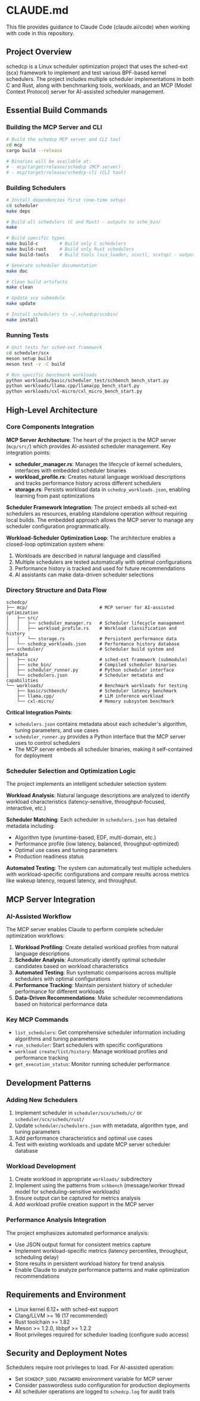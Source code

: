 # CLAUDE.md

This file provides guidance to Claude Code (claude.ai/code) when working with code in this repository.

## Project Overview

schedcp is a Linux scheduler optimization project that uses the sched-ext (scx) framework to implement and test various BPF-based kernel schedulers. The project includes multiple scheduler implementations in both C and Rust, along with benchmarking tools, workloads, and an MCP (Model Context Protocol) server for AI-assisted scheduler management.

## Essential Build Commands

### Building the MCP Server and CLI
```bash
# Build the schedcp MCP server and CLI tool
cd mcp
cargo build --release

# Binaries will be available at:
# - mcp/target/release/schedcp (MCP server)
# - mcp/target/release/schedcp-cli (CLI tool)
```

### Building Schedulers
```bash
# Install dependencies first (one-time setup)
cd scheduler
make deps

# Build all schedulers (C and Rust) - outputs to sche_bin/
make

# Build specific types
make build-c        # Build only C schedulers
make build-rust     # Build only Rust schedulers
make build-tools    # Build tools (scx_loader, scxctl, scxtop) - outputs to tools/

# Generate scheduler documentation
make doc

# Clean build artifacts
make clean

# Update scx submodule
make update

# Install schedulers to ~/.schedcp/scxbin/
make install
```

### Running Tests
```bash
# Unit tests for sched-ext framework
cd scheduler/scx
meson setup build
meson test -v -C build

# Run specific benchmark workloads
python workloads/basic/scheduler_test/schbench_bench_start.py
python workloads/llama.cpp/llamacpp_bench_start.py
python workloads/cxl-micro/cxl_micro_bench_start.py
```

## High-Level Architecture

### Core Components Integration

**MCP Server Architecture**: The heart of the project is the MCP server (`mcp/src/`) which provides AI-assisted scheduler management. Key integration points:

- **scheduler_manager.rs**: Manages the lifecycle of kernel schedulers, interfaces with embedded scheduler binaries
- **workload_profile.rs**: Creates natural language workload descriptions and tracks performance history across different schedulers
- **storage.rs**: Persists workload data in `schedcp_workloads.json`, enabling learning from past optimizations

**Scheduler Framework Integration**: The project embeds all sched-ext schedulers as resources, enabling standalone operation without requiring local builds. The embedded approach allows the MCP server to manage any scheduler configuration programmatically.

**Workload-Scheduler Optimization Loop**: The architecture enables a closed-loop optimization system where:
1. Workloads are described in natural language and classified
2. Multiple schedulers are tested automatically with optimal configurations
3. Performance history is tracked and used for future recommendations
4. AI assistants can make data-driven scheduler selections

### Directory Structure and Data Flow

```
schedcp/
├── mcp/                           # MCP server for AI-assisted optimization
│   ├── src/
│   │   ├── scheduler_manager.rs   # Scheduler lifecycle management
│   │   ├── workload_profile.rs    # Workload classification and history
│   │   └── storage.rs             # Persistent performance data
│   └── schedcp_workloads.json     # Performance history database
├── scheduler/                     # Scheduler build system and metadata
│   ├── scx/                       # sched-ext framework (submodule)
│   ├── sche_bin/                  # Compiled scheduler binaries
│   ├── scheduler_runner.py        # Python scheduler interface
│   └── schedulers.json            # Scheduler metadata and capabilities
└── workloads/                     # Benchmark workloads for testing
    ├── basic/schbench/            # Scheduler latency benchmark
    ├── llama.cpp/                 # LLM inference workload
    └── cxl-micro/                 # Memory subsystem benchmark
```

**Critical Integration Points**:
- `schedulers.json` contains metadata about each scheduler's algorithm, tuning parameters, and use cases
- `scheduler_runner.py` provides a Python interface that the MCP server uses to control schedulers
- The MCP server embeds all scheduler binaries, making it self-contained for deployment

### Scheduler Selection and Optimization Logic

The project implements an intelligent scheduler selection system:

**Workload Analysis**: Natural language descriptions are analyzed to identify workload characteristics (latency-sensitive, throughput-focused, interactive, etc.)

**Scheduler Matching**: Each scheduler in `schedulers.json` has detailed metadata including:
- Algorithm type (vruntime-based, EDF, multi-domain, etc.)
- Performance profile (low latency, balanced, throughput-optimized)
- Optimal use cases and tuning parameters
- Production readiness status

**Automated Testing**: The system can automatically test multiple schedulers with workload-specific configurations and compare results across metrics like wakeup latency, request latency, and throughput.

## MCP Server Integration

### AI-Assisted Workflow
The MCP server enables Claude to perform complete scheduler optimization workflows:

1. **Workload Profiling**: Create detailed workload profiles from natural language descriptions
2. **Scheduler Analysis**: Automatically identify optimal scheduler candidates based on workload characteristics
3. **Automated Testing**: Run systematic comparisons across multiple schedulers with optimal configurations
4. **Performance Tracking**: Maintain persistent history of scheduler performance for different workloads
5. **Data-Driven Recommendations**: Make scheduler recommendations based on historical performance data

### Key MCP Commands
- `list_schedulers`: Get comprehensive scheduler information including algorithms and tuning parameters
- `run_scheduler`: Start schedulers with specific configurations
- `workload create/list/history`: Manage workload profiles and performance tracking
- `get_execution_status`: Monitor running scheduler performance

## Development Patterns

### Adding New Schedulers
1. Implement scheduler in `scheduler/scx/scheds/c/` or `scheduler/scx/scheds/rust/`
2. Update `scheduler/schedulers.json` with metadata, algorithm type, and tuning parameters
3. Add performance characteristics and optimal use cases
4. Test with existing workloads and update MCP server scheduler database

### Workload Development
1. Create workload in appropriate `workloads/` subdirectory
2. Implement using the patterns from `schbench` (message/worker thread model for scheduling-sensitive workloads)
3. Ensure output can be captured for metrics analysis
4. Add workload profile creation support in the MCP server

### Performance Analysis Integration
The project emphasizes automated performance analysis:
- Use JSON output format for consistent metrics capture
- Implement workload-specific metrics (latency percentiles, throughput, scheduling delay)
- Store results in persistent workload history for trend analysis
- Enable Claude to analyze performance patterns and make optimization recommendations

## Requirements and Environment

- Linux kernel 6.12+ with sched-ext support
- Clang/LLVM >= 16 (17 recommended)
- Rust toolchain >= 1.82
- Meson >= 1.2.0, libbpf >= 1.2.2
- Root privileges required for scheduler loading (configure sudo access)

## Security and Deployment Notes

Schedulers require root privileges to load. For AI-assisted operation:
- Set `SCHEDCP_SUDO_PASSWORD` environment variable for MCP server
- Consider passwordless sudo configuration for production deployments
- All scheduler operations are logged to `schedcp.log` for audit trails